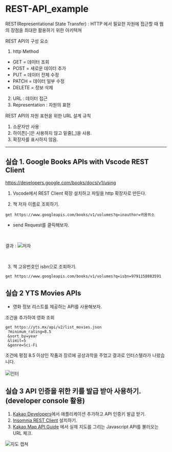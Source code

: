 # REST-API_example


REST(Representational State Transfer) : HTTP 에서 필요한 자원에 접근할 때 웹의 장점을 최대한 활용하기 위한 아키텍쳐

REST API의 구성 요소
1. http Method
  * GET = 데이터 조회
  * POST = 새로운 데이터 추가
  * PUT = 데이터 전체 수정
  * PATCH = 데이터 일부 수정
  * DELETE = 정보 삭제
 
2. URL : 데이터 접근
3. Representation : 자원의 표현


REST API의 자원 표현을 위한 URL 설계 규칙
1. 소문자만 사용
2. 하이픈[-]은 사용하지 않고 밑줄[_]을 사용.
3. 확장자를 표시하지 않음.

---

## 실습 1. Google Books APIs with Vscode REST Client

https://developers.google.com/books/docs/v1/using


1. Vscode에서 REST Client 확장 설치하고 파일을 http 확장자로 만든다.

2. 책 저자 이름로 조회하기.
```
get https://www.googleapis.com/books/v1/volumes?q=inauthor=귀욤뮈소
```

* send Request를 클릭해보자.

<br>

결과 :
![저자](https://user-images.githubusercontent.com/43642411/105027943-bc40fc80-5a93-11eb-96ca-53d56f9581a6.PNG)

<br>

3. 책 고유번호인 isbn으로 조회하기.
```
get https://www.googleapis.com/books/v1/volumes?q=isbn=9791158883591
```



## 실습 2 YTS Movies APIs
* 영화 정보 리스트를 제공하는 API를 사용해보자.

조건을 추가하여 영화 조회

```
get https://yts.mx/api/v2/list_movies.json
 ?minimum_rating=8.5
 &sort_by=year
 &limit=5
 &genre=Sci-Fi
```

조건에 평점 8.5 이상인 작품과 장르에 공상과학을 주었고 결과로 인터스텔라가 나왔습니다. <br> <br>
![인터](https://user-images.githubusercontent.com/43642411/105035113-d384e780-5a9d-11eb-8eba-c875b39a229a.PNG)


## 실습 3 API 인증을 위한 키를 발급 받아 사용하기. (developer console 활용)

1. [Kakao Developers](https://developers.kakao.com/)에서 애플리케이션 추가하고 API 인증키 발급 받기. 
2. [Insomnia REST Client](https://insomnia.rest/) 설치하기.
2. [Kakao Map API Guide](https://apis.map.kakao.com/web/guide/) 에서 실제 지도를 그리는 Javascript API를 불러오는 URL 체크. <br>

![지도 캡쳐](https://user-images.githubusercontent.com/43642411/105038048-2f516f80-5aa2-11eb-8487-dc8f1e1d46ba.PNG)





